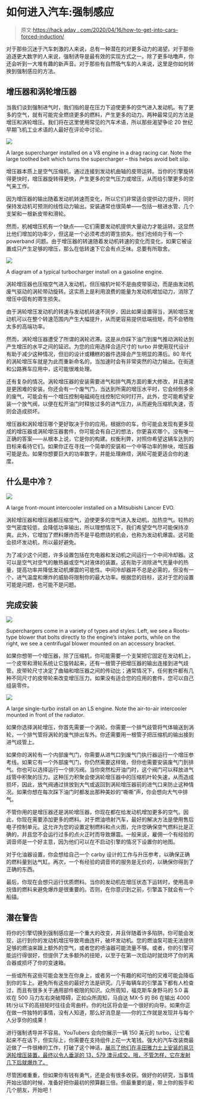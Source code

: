 # 如何进入汽车:强制感应

> 原文:[https://hack aday . com/2020/04/16/how-to-get-into-cars-forced-induction/](https://hackaday.com/2020/04/16/how-to-get-into-cars-forced-induction/)

对于那些沉迷于汽车刺激的人来说，总有一种潜在的对更多动力的渴望。对于那些追逐更大数字的人来说，强制诱导是最有效的实现方式之一。除了更多咕噜声，你还会听到一大堆有趣的新声音。对于那些有自然吸气车的人来说，这里是你如何转换到强制感应的方法。

## 增压器和涡轮增压器

当我们谈到强制进气时，我们指的是在压力下迫使更多的空气进入发动机。有了更多的空气，就有可能完全燃烧更多的燃料，产生更多的动力。两种最常见的方法是增压和涡轮增压。我们将在这里使用常见的汽车术语，所以那些渴望争论 20 世纪早期飞机工业术语的人最好在评论中讨论。

![](../Images/be632f15e42149234cdadaad7bb5997d.png)

A large supercharger installed on a V8 engine in a drag racing car. Note the large toothed belt which turns the supercharger – this helps avoid belt slip.

增压器本质上是空气压缩机，通过连接到发动机曲轴的皮带运转。当你的引擎旋转得更快时，增压器旋转得更快，产生更多的空气压力或增压，从而给引擎更多的空气来工作。

因为增压器的输出随着发动机转速而变化，所以它们非常适合提供动力提升，同时保持发动机可预测的线性动力输出。安装通常也很简单——包括一根进水管、几个支架和一根新皮带和滑轮。

然而，机械增压机有一个缺点——它们需要发动机提供大量动力才能运转。这显然比他们增加的功率少，但这是一个必须考虑的寄生损失。他们也倾向于有一个 powerband 问题。由于增压器的转速随着发动机转速的变化而变化，如果它被设置成只产生足够的增压，那么在低转速下它会有点乏味。总要有所取舍。

![](../Images/7e0a9cef816ecad17fe15ad0a8520161.png)

A diagram of a typical turbocharger install on a gasoline engine.

涡轮增压器也压缩空气进入发动机，但压缩机叶轮不是由皮带驱动，而是由发动机废气驱动的涡轮带动旋转。这实质上是利用浪费的能量为发动机增加动力，消除了增压中固有的寄生损失。

由于涡轮增压发动机的转速与发动机转速不同步，因此如果设置得当，涡轮增压发动机可以在整个转速范围内产生大幅提升，从而更容易提供低端扭矩，而不会牺牲太多的高端功率。

然而，涡轮增压器遭受了所谓的涡轮迟滞。这是从你踩下油门到废气推动涡轮达到产生增压的水平之间的延迟。为您的应用选择合适尺寸的 turbo 并使用现代设计有助于减少这种情况，但旧的设计或糟糕的器件选择会产生明显的滞后。80 年代的涡轮增压车就是为此而重新命名的，当加速时会有非常突然的动力输出。在街道和公路赛车应用中，这可能很难处理。

还有复杂的情况。涡轮增压器的安装需要进气和排气两方面的重大修改，并且通常是更困难的安装。你还会有一个废气门，当达到所需的增压水平时，它会倾倒多余的废气，可能会有一个增压控制电磁阀在线控制它何时打开。此外，您可能希望安装一个放气阀，以便在松开油门时释放过多的进气压力，从而避免压缩机失速，否则会造成损坏。

增压器和涡轮增压哪个更好取决于你的应用。根据你的车，你可能会发现有更多现成的增压器或涡轮增压器套件，你可能会有自己的想法，你更喜欢哪个。没有唯一正确的答案——从根本上说，它是你的构建。权衡利弊，对照你希望这辆车达到的目标来看待它们。如果你正在寻找一个简单的安装和一个中等功率的肿块，增压器可能是去。如果你想要巨大的功率数字，并能处理麻烦，涡轮可能更适合你的速度。

## 什么是中冷？

![](../Images/2541d01df82d25922b8e5e89614f19fd.png)

A large front-mount intercooler installed on a Mitsubishi Lancer EVO.

涡轮增压器和增压器都压缩空气，迫使更多的空气进入发动机，加热空气。较热的空气密度较低，会降低功率输出，所以理想情况下，我们希望空气尽可能保持凉爽。此外，它增加了燃料爆炸而不是平稳燃烧的机会，也称为发动机爆震。这可能会损坏发动机，所以最好避免。

为了减少这个问题，许多设置包括在充电器和发动机之间运行一个中间冷却器。这可以是空气对空气的散热器或空气对液体的装置。这有助于消除进气充量中的热量，提高功率并降低发动机爆震的可能性。中间冷却器并不总是必需的，但没有一个，进气温度和爆炸的威胁将限制你的最大功率。根据您的目标，这对于您的设置可能是问题，也可能不是问题。

## 完成安装

![](../Images/fc6cf909a4fd1c6d995fcb2fc40e6135.png)

Superchargers come in a variety of types and styles. Left, we see a Roots-type blower that bolts directly to the engine’s intake ports, while on the right, we see a centrifugal blower mounted on an accessory bracket.

如果你想带一个增压器，除了压缩机，你可能需要一个支架把它固定在发动机上，一个皮带和滑轮系统让它旋转起来，还有一根管子把增压器的输出连接到进气歧管。皮带轮尺寸决定了曲轴和增压器之间的传动比；通常情况下，任何套件都有几种不同尺寸的皮带轮来改变增压压力。如果没有适合您的应用的套件，您可以自己组装零件。

![](../Images/8190b113ba677dd222afec92eea51a9c.png)

A large single-turbo install on an LS engine. Note the air-to-air intercooler mounted in front of the radiator.

如果你选择涡轮增压，你首先需要一个涡轮。你需要一个排气歧管将气体输送到涡轮，一个排气管将涡轮的废气排出车外。你还需要用一根管子把压缩机的输出接到进气歧管上。

如果你的涡轮有一个内部废气门，你需要从进气口到废气门执行器运行一个增压参考线。如果它有一个外部废气门，你仍然需要这样做，但你也需要安装废气门到排气。你也可以选择运行一个排污阀。当你突然松开油门时，这个阀门可以释放进气歧管中积聚的压力。这种压力积聚会使涡轮增压器中的压缩机叶轮失速，从而造成损坏，因此，放气阀通过排放到大气或返回到涡轮增压器前的进气口来防止这种情况。如果你想在每次踩下油门时都发出那种美妙的“嘶嘶”声，你会想向大气中排气。

不管你用的是增压器还是涡轮增压器，你现在都在给发动机增加更多的空气。因此，你现在需要添加更多的燃料。对于燃油喷射汽车，最好的解决方法是使用售后电子控制单元。这允许为您的设置定制燃料和点火图，允许您确保空气燃料比是正确的，并且您不会运行过多的点火正时而导致爆震。一般来说，雇佣一个有经验的调音师是一个好主意，因为他们可以在不启动引擎的情况下设置你的地图。

对于化油器设置，你会想给自己一个 carby 设计的工作与升压参考，以确保正确的燃料量到达气缸。再次，一个有经验的调音师的服务是无价的，以确保你得到了正确的东西。

最后，你现在会想只运行优质燃料。当你的发动机在增压状态下运转时，使用高辛烷值的燃料来避免爆炸是很重要的。否则，在你意识到之前，引擎盖下就会有一个船锚。

## 潜在警告

将你的引擎切换到强制感应是一个重大的改变，并且伴随着许多陷阱。你可能会发现，运行到你的发动机增压导致弯曲连杆，破坏发动机。您的燃油泵可能无法提供足够的燃油来跟上额外的空气，或者您的喷油器可能流量不够。或者，你的引擎可能运行得很好，但提供了太多额外的扭矩，以至于在第一次启动时就烧坏了你的离合器或损坏了你的变速箱。

一些或所有这些可能会发生在你身上，或者另一个有趣的和可怕的灾难可能会降临到你的车上。避免所有这些的最好方法是研究。几乎每辆车的引擎盖下都有人检查过，而且有很多关于通用部件极限的知识。众所周知，福克斯车身野马的 5.0 喜欢在 500 马力左右突破障碍，正如众所周知，马自达 MX-5 的 B6 在输出 4000 转/分以下的高扭矩时往往会弯曲杆。你的社区将会是一个很好的向导。如果你正在做一件独特的事情，没有人知道，那么好消息是——你的工作就是发现并与每个人分享你的成果！

进行强制诱导并不容易。YouTubers 会向你展示一辆 150 美元的 turbo，让它看起来不在话下，但实际上，你需要在支持组件上花一大笔钱。强大的汽车改装商最近做了一件很棒的工作，打破了这个神话，[展示了他们在丰田雅力士上安装的易贝涡轮增压装置，最终以令人垂涎的 13，579 澳元成交。哦，不管怎样，它在发射几下后就爆炸了。](https://www.youtube.com/watch?v=QhI2rgR6xBM)

尽管困难重重，但如果你有钱有勇气，还是会有很多收获。做好你的研究，当事情开始出错的时候，准备好把你最初的预算翻三倍。但最重要的是，带上你的扳手和几个朋友，开始吧！
